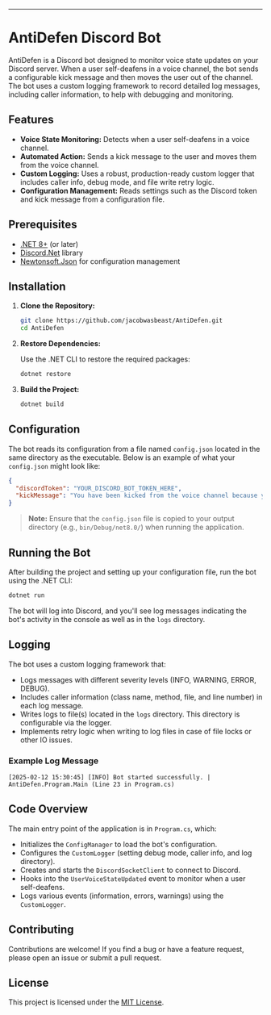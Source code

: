 ---

# AntiDefen Discord Bot

AntiDefen is a Discord bot designed to monitor voice state updates on your Discord server. When a user self-deafens in a voice channel, the bot sends a configurable kick message and then moves the user out of the channel. The bot uses a custom logging framework to record detailed log messages, including caller information, to help with debugging and monitoring.

## Features

- **Voice State Monitoring:** Detects when a user self-deafens in a voice channel.
- **Automated Action:** Sends a kick message to the user and moves them from the voice channel.
- **Custom Logging:** Uses a robust, production-ready custom logger that includes caller info, debug mode, and file write retry logic.
- **Configuration Management:** Reads settings such as the Discord token and kick message from a configuration file.

## Prerequisites

- [.NET 8+](https://dotnet.microsoft.com/download) (or later)
- [Discord.Net](https://github.com/discord-net/Discord.Net) library
- [Newtonsoft.Json](https://www.newtonsoft.com/json) for configuration management

## Installation

1. **Clone the Repository:**

   ```bash
   git clone https://github.com/jacobwasbeast/AntiDefen.git
   cd AntiDefen
   ```

2. **Restore Dependencies:**

   Use the .NET CLI to restore the required packages:

   ```bash
   dotnet restore
   ```

3. **Build the Project:**

   ```bash
   dotnet build
   ```

## Configuration

The bot reads its configuration from a file named `config.json` located in the same directory as the executable. Below is an example of what your `config.json` might look like:

```json
{
  "discordToken": "YOUR_DISCORD_BOT_TOKEN_HERE",
  "kickMessage": "You have been kicked from the voice channel because you self-deafened."
}
```

> **Note:** Ensure that the `config.json` file is copied to your output directory (e.g., `bin/Debug/net8.0/`) when running the application.

## Running the Bot

After building the project and setting up your configuration file, run the bot using the .NET CLI:

```bash
dotnet run
```

The bot will log into Discord, and you'll see log messages indicating the bot's activity in the console as well as in the `logs` directory.

## Logging

The bot uses a custom logging framework that:

- Logs messages with different severity levels (INFO, WARNING, ERROR, DEBUG).
- Includes caller information (class name, method, file, and line number) in each log message.
- Writes logs to file(s) located in the `logs` directory. This directory is configurable via the logger.
- Implements retry logic when writing to log files in case of file locks or other IO issues.

### Example Log Message

```
[2025-02-12 15:30:45] [INFO] Bot started successfully. | AntiDefen.Program.Main (Line 23 in Program.cs)
```

## Code Overview

The main entry point of the application is in `Program.cs`, which:

- Initializes the `ConfigManager` to load the bot's configuration.
- Configures the `CustomLogger` (setting debug mode, caller info, and log directory).
- Creates and starts the `DiscordSocketClient` to connect to Discord.
- Hooks into the `UserVoiceStateUpdated` event to monitor when a user self-deafens.
- Logs various events (information, errors, warnings) using the `CustomLogger`.

## Contributing

Contributions are welcome! If you find a bug or have a feature request, please open an issue or submit a pull request.

## License

This project is licensed under the [MIT License](LICENSE).
